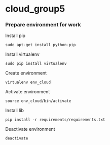 # cloud_group5

### Prepare environment for work

Install pip
```
sudo apt-get install python-pip
```

Install virtualenv
```
sudo pip install virtualenv
```

Create environment
```
virtualenv env_cloud
```

Activate environment
```
source env_cloud/bin/activate
```

Install lib
```
pip install -r requirements/requirements.txt
```

Deactivate environment
```
deactivate
```
